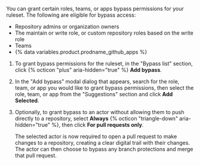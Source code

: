 You can grant certain roles, teams, or apps bypass permissions for your ruleset. The following are eligible for bypass access:
  - Repository admins or organization owners
  - The maintain or write role, or custom repository roles based on the write role
  - Teams
  - {% data variables.product.prodname_github_apps %}

1. To grant bypass permissions for the ruleset, in the "Bypass list" section, click {% octicon "plus" aria-hidden="true" %} **Add bypass**.
1. In the "Add bypass" modal dialog that appears, search for the role, team, or app you would like to grant bypass permissions, then select the role, team, or app from the "Suggestions" section and click **Add Selected**.
1. Optionally, to grant bypass to an actor without allowing them to push directly to a repository, select **Always** {% octicon "triangle-down" aria-hidden="true" %}, then click **For pull requests only**.

   The selected actor is now required to open a pull request to make changes to a repository, creating a clear digital trail with their changes. The actor can then choose to bypass any branch protections and merge that pull request.
